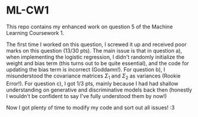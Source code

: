 # ML-CW1

This repo contains my enhanced work on question 5 of the Machine Learning Coursework 1.

The first time I worked on this question, I screwed it up and received poor marks on this question (13/30 pts). The main issue is that in question a), when implementing the logistic regression, I didn't randomly initialize the weight and bias term (this turns out to be quite essential), and the code for updating the bias term is incorrect (Goddamn!).
For question b), I misunderstood the covariance matrices $\Sigma_1$ and $\Sigma_2$ as variances (Rookie Error!). For question c), I got 1/3 pts, mainly because I had had shallow understanding on generative and discriminative models back then (honestly I wouldn't be confident to say I've fully understood them by now!) 

Now I got plenty of time to modify my code and sort out all issues! :3


